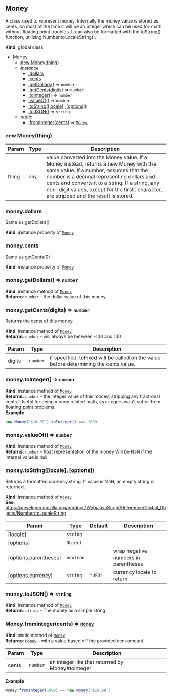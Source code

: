 <a name="Money"></a>

## Money
A class used to represent money. Internally the money value is stored
as cents, so most of the time it will be an integer which can be used
for math without floating point troubles.
It can also be formatted with the toString() function, utilizing
Number.toLocaleString().

**Kind**: global class  

* [Money](#Money)
    * [new Money(thing)](#new_Money_new)
    * _instance_
        * [.dollars](#Money+dollars)
        * [.cents](#Money+cents)
        * [.getDollars()](#Money+getDollars) ⇒ <code>number</code>
        * [.getCents(digits)](#Money+getCents) ⇒ <code>number</code>
        * [.toInteger()](#Money+toInteger) ⇒ <code>number</code>
        * [.valueOf()](#Money+valueOf) ⇒ <code>number</code>
        * [.toString([locale], [options])](#Money+toString)
        * [.toJSON()](#Money+toJSON) ⇒ <code>string</code>
    * _static_
        * [.fromInteger(cents)](#Money.fromInteger) ⇒ <code>[Money](#Money)</code>

<a name="new_Money_new"></a>

### new Money(thing)

| Param | Type | Description |
| --- | --- | --- |
| thing | <code>any</code> | value converted into the Money value. If a Money instead, returns a new Money with the same value. If a number, assumes that the number is a decimal representing dollars and cents and converts it to a string. If a string, any non-digit values, except for the first . character, are stripped and the result is stored. |

<a name="Money+dollars"></a>

### money.dollars
Same as getDollars()

**Kind**: instance property of <code>[Money](#Money)</code>  
<a name="Money+cents"></a>

### money.cents
Same as getCents(0)

**Kind**: instance property of <code>[Money](#Money)</code>  
<a name="Money+getDollars"></a>

### money.getDollars() ⇒ <code>number</code>
**Kind**: instance method of <code>[Money](#Money)</code>  
**Returns**: <code>number</code> - the dollar value of this money  
<a name="Money+getCents"></a>

### money.getCents(digits) ⇒ <code>number</code>
Returns the cents of this money.

**Kind**: instance method of <code>[Money](#Money)</code>  
**Returns**: <code>number</code> - will always be between -100 and 100  

| Param | Type | Description |
| --- | --- | --- |
| digits | <code>number</code> | if specified, toFixed will be called on the value before determining the cents value. |

<a name="Money+toInteger"></a>

### money.toInteger() ⇒ <code>number</code>
**Kind**: instance method of <code>[Money](#Money)</code>  
**Returns**: <code>number</code> - the integer value of this money, stripping
any fractional cents. Useful for doing money related math,
as integers won't suffer from floating point problems.  
**Example**  
```js
new Money('$10.99').toInteger() === 1099
```
<a name="Money+valueOf"></a>

### money.valueOf() ⇒ <code>number</code>
**Kind**: instance method of <code>[Money](#Money)</code>  
**Returns**: <code>number</code> - float representation of the money
Will be NaN if the internal value is null.  
<a name="Money+toString"></a>

### money.toString([locale], [options])
Returns a formatted currency string.
If value is NaN, an empty string is returned.

**Kind**: instance method of <code>[Money](#Money)</code>  
**See**: https://developer.mozilla.org/en/docs/Web/JavaScript/Reference/Global_Objects/Number/toLocaleString  

| Param | Type | Default | Description |
| --- | --- | --- | --- |
| [locale] | <code>string</code> |  |  |
| [options] | <code>Object</code> |  |  |
| [options.parentheses] | <code>boolean</code> |  | wrap negative numbers in parentheses |
| [options.currency] | <code>string</code> | <code>&quot;USD&quot;</code> | currency locale to return |

<a name="Money+toJSON"></a>

### money.toJSON() ⇒ <code>string</code>
**Kind**: instance method of <code>[Money](#Money)</code>  
**Returns**: <code>string</code> - The money as a simple string  
<a name="Money.fromInteger"></a>

### Money.fromInteger(cents) ⇒ <code>[Money](#Money)</code>
**Kind**: static method of <code>[Money](#Money)</code>  
**Returns**: <code>[Money](#Money)</code> - with a value based off the provided cent amount  

| Param | Type | Description |
| --- | --- | --- |
| cents | <code>number</code> | an integer like that returned by Money#toInteger |

**Example**  
```js
Money.fromInteger(1099) == new Money('$10.99')
```
